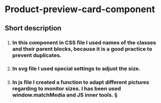 # Product-preview-card-component
## Short description
1) ### In this component in CSS file I used names of the classes and their parent blocks, because it is a good practice to prevent duplicates.

2) ### In svg file I used special settings to adjust the size.

3) ### In js file I created a function to adapt different pictures regarding to monitor sizes. I has been used window.matchMedia and JS inner tools.   §
